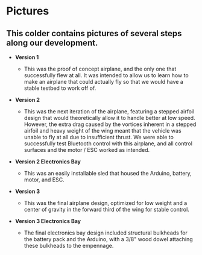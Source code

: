 # Pictures

## This colder contains pictures of several steps along our development.

- **Version 1**
  - This was the proof of concept airplane, and the only one that successfully flew at all. It was intended to allow us to learn how to make an airplane that could actually fly so that we would have a stable testbed to work off of.

- **Version 2**
  - This was the next iteration of the airplane, featuring a stepped airfoil design that would theoretically allow it to handle better at low speed. However, the extra drag caused by the vortices inherent in a stepped airfoil and heavy weight of the wing meant that the vehicle was unable to fly at all due to insufficient thrust. We were able to successfully test Bluetooth control with this airplane, and all control surfaces and the motor / ESC worked as intended.

- **Version 2 Electronics Bay**
  - This was an easily installable sled that housed the Arduino, battery, motor, and ESC.

- **Version 3**
  - This was the final airplane design, optimized for low weight and a center of gravity in the forward third of the wing for stable control.

- **Version 3 Electronics Bay**
  - The final electronics bay design included structural bulkheads for the battery pack and the Arduino, with a 3/8" wood dowel attaching these bulkheads to the empennage.
